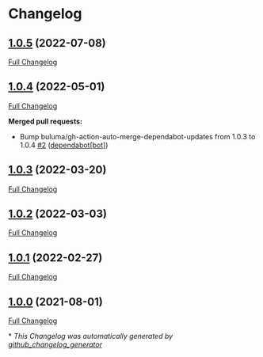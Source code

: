 # Changelog

## [1.0.5](https://github.com/buluma/ansible-role-vault/tree/1.0.5) (2022-07-08)

[Full Changelog](https://github.com/buluma/ansible-role-vault/compare/1.0.4...1.0.5)

## [1.0.4](https://github.com/buluma/ansible-role-vault/tree/1.0.4) (2022-05-01)

[Full Changelog](https://github.com/buluma/ansible-role-vault/compare/1.0.3...1.0.4)

**Merged pull requests:**

- Bump buluma/gh-action-auto-merge-dependabot-updates from 1.0.3 to 1.0.4 [\#2](https://github.com/buluma/ansible-role-vault/pull/2) ([dependabot[bot]](https://github.com/apps/dependabot))

## [1.0.3](https://github.com/buluma/ansible-role-vault/tree/1.0.3) (2022-03-20)

[Full Changelog](https://github.com/buluma/ansible-role-vault/compare/1.0.2...1.0.3)

## [1.0.2](https://github.com/buluma/ansible-role-vault/tree/1.0.2) (2022-03-03)

[Full Changelog](https://github.com/buluma/ansible-role-vault/compare/1.0.1...1.0.2)

## [1.0.1](https://github.com/buluma/ansible-role-vault/tree/1.0.1) (2022-02-27)

[Full Changelog](https://github.com/buluma/ansible-role-vault/compare/1.0.0...1.0.1)

## [1.0.0](https://github.com/buluma/ansible-role-vault/tree/1.0.0) (2021-08-01)

[Full Changelog](https://github.com/buluma/ansible-role-vault/compare/0bc7bbf693b39a18f8c00beb7af3363ca1b7e521...1.0.0)



\* *This Changelog was automatically generated by [github_changelog_generator](https://github.com/github-changelog-generator/github-changelog-generator)*
